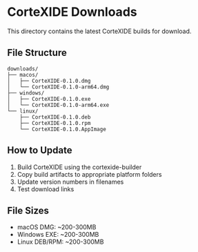 # CorteXIDE Downloads

This directory contains the latest CorteXIDE builds for download.

## File Structure
```
downloads/
├── macos/
│   ├── CorteXIDE-0.1.0.dmg
│   └── CorteXIDE-0.1.0-arm64.dmg
├── windows/
│   ├── CorteXIDE-0.1.0.exe
│   └── CorteXIDE-0.1.0-arm64.exe
└── linux/
    ├── CorteXIDE-0.1.0.deb
    ├── CorteXIDE-0.1.0.rpm
    └── CorteXIDE-0.1.0.AppImage
```

## How to Update
1. Build CorteXIDE using the cortexide-builder
2. Copy build artifacts to appropriate platform folders
3. Update version numbers in filenames
4. Test download links

## File Sizes
- macOS DMG: ~200-300MB
- Windows EXE: ~200-300MB  
- Linux DEB/RPM: ~200-300MB
